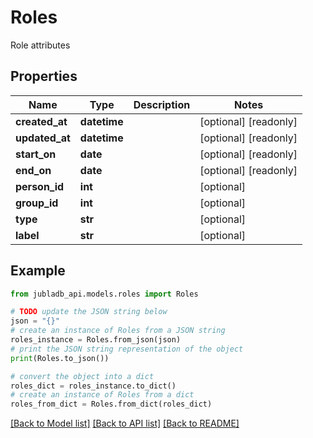 # Roles

Role attributes

## Properties

Name | Type | Description | Notes
------------ | ------------- | ------------- | -------------
**created_at** | **datetime** |  | [optional] [readonly] 
**updated_at** | **datetime** |  | [optional] [readonly] 
**start_on** | **date** |  | [optional] [readonly] 
**end_on** | **date** |  | [optional] [readonly] 
**person_id** | **int** |  | [optional] 
**group_id** | **int** |  | [optional] 
**type** | **str** |  | [optional] 
**label** | **str** |  | [optional] 

## Example

```python
from jubladb_api.models.roles import Roles

# TODO update the JSON string below
json = "{}"
# create an instance of Roles from a JSON string
roles_instance = Roles.from_json(json)
# print the JSON string representation of the object
print(Roles.to_json())

# convert the object into a dict
roles_dict = roles_instance.to_dict()
# create an instance of Roles from a dict
roles_from_dict = Roles.from_dict(roles_dict)
```
[[Back to Model list]](../README.md#documentation-for-models) [[Back to API list]](../README.md#documentation-for-api-endpoints) [[Back to README]](../README.md)


